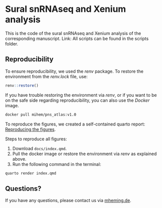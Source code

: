 # Sural snRNAseq and Xenium analysis
This is the code of the sural snRNAseq and Xenium analysis of the corresponding manuscript. Link:
All scripts can be found in the scripts folder.

## Reproducibility
To ensure reproducibility, we used the *renv* package. To restore the environment from the *renv.lock* file, use:

```R
renv::restore()
```

If you have trouble restoring the environment via *renv*, or if you want to be on the safe side regarding reproducibility,
you can also use the *Docker* image.

```bash
docker pull mihem/pns_atlas:v1.0
```

To reproduce the figures, we created a self-contained quarto report: [Reproducing the figures](https://mihem.github.io/pns_atlas/). 

Steps to reproduce all figures:
1. Download `docs/index.qmd`.
2. Pull the docker image or restore the environment via *renv* as explained above.
3. Run the following command in the terminal:

```bash
quarto render index.qmd
```

## Questions?
If you have any questions, please contact us via [mheming.de](https://www.mheming.de/).